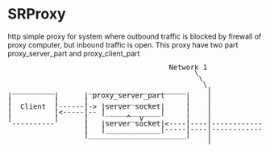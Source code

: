 # SRProxy
http simple proxy for system where outbound traffic is blocked by firewall of proxy computer, but inbound traffic is open. 
This proxy have two part proxy_server_part and proxy_client_part



<pre style="line-height: 0.8">
                                      Network 1                        Network 2                                            
                                            \                           /                                                   
                                             \                         /                                                    
                                              \                       /                                                     
 __________        _______________________     |                     /    _______________________                           
|          |      | proxy_server_part     |    |                    |    | proxy_client_part     |        _________         
|          |      |    _____________      |    |                    |    |    _____________      |       |         |        
|  Client  |------|-> |server socket|     |    |                    |    |   |client socket|-----|------>|  Server |        
|          |<-----|-- |_____________|     |    |                    |    |   |_____________|<----|-------|         |        
|          |      |    _____^__v____      |    |                    |    |    ____v__^_____      |       |         |        
 ----------       |   |server socket|<----|----|--------------------|----|---|client socket|     |       |         |        
                  |   |_____________|-----|----|--------------------|----|-->|_____________|     |        ---------         
                  |_______________________|    |                    |    |_______________________|                          
                                               |                    |

</pre>




